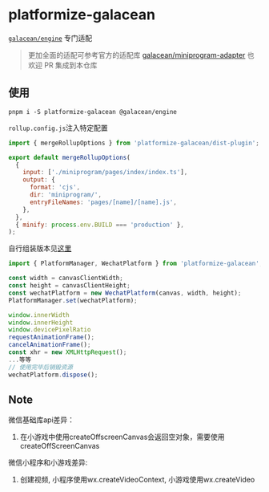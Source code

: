 # platformize-galacean

[`galacean/engine`](https://github.com/galacean/engine) 专门适配

> 更加全面的适配可参考官方的适配库 [galacean/miniprogram-adapter](https://github.com/galacean/miniprogram-adapter/) 也欢迎 PR 集成到本仓库

## 使用

```text
pnpm i -S platformize-galacean @galacean/engine
```

`rollup.config.js`注入特定配置

```javascript
import { mergeRollupOptions } from 'platformize-galacean/dist-plugin';

export default mergeRollupOptions(
  {
    input: ['./miniprogram/pages/index/index.ts'],
    output: {
      format: 'cjs',
      dir: 'miniprogram/',
      entryFileNames: 'pages/[name]/[name].js',
    },
  },
  { minify: process.env.BUILD === 'production' },
);
```

自行组装版本见[这里](../platformize/README.md#原始方式)

```js
import { PlatformManager, WechatPlatform } from 'platformize-galacean';

const width = canvasClientWidth;
const height = canvasClientHeight;
const wechatPlatform = new WechatPlatform(canvas, width, height);
PlatformManager.set(wechatPlatform);

window.innerWidth
window.innerHeight
window.devicePixelRatio
requestAnimationFrame();
cancelAnimationFrame();
const xhr = new XMLHttpRequest();
...等等
// 使用完毕后销毁资源
wechatPlatform.dispose();
```

## Note
微信基础库api差异：
  1. 在小游戏中使用createOffscreenCanvas会返回空对象，需要使用createOffScreenCanvas

微信小程序和小游戏差异:
  1. 创建视频, 小程序使用wx.createVideoContext, 小游戏使用wx.createVideo
